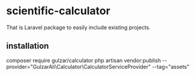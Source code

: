 # scientific-calculator
That is Laravel package to easily include existing projects.
## installation
composer require gulzar/calculator
php artisan vendor:publish --provider="GulzarAli\Calculator\CalculatorServiceProvider" --tag="assets"

